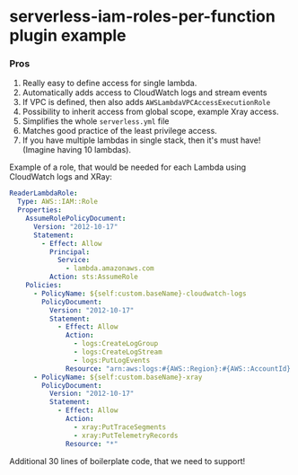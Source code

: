 # serverless-iam-roles-per-function plugin example

### Pros

1. Really easy to define access for single lambda.
2. Automatically adds access to CloudWatch logs and stream events
3. If VPC is defined, then also adds `AWSLambdaVPCAccessExecutionRole`
4. Possibility to inherit access from global scope, example Xray access.
5. Simplifies the whole `serverless.yml` file
6. Matches good practice of the least privilege access.
7. If you have multiple lambdas in single stack, then it's must have! (Imagine having 10 lambdas).

Example of a role, that would be needed for each Lambda using CloudWatch logs and XRay:

```yaml
ReaderLambdaRole:
  Type: AWS::IAM::Role
  Properties:
    AssumeRolePolicyDocument:
      Version: "2012-10-17"
      Statement:
        - Effect: Allow
          Principal:
            Service:
              - lambda.amazonaws.com
          Action: sts:AssumeRole
    Policies:
      - PolicyName: ${self:custom.baseName}-cloudwatch-logs
        PolicyDocument:
          Version: "2012-10-17"
          Statement:
            - Effect: Allow
              Action:
                - logs:CreateLogGroup
                - logs:CreateLogStream
                - logs:PutLogEvents
              Resource: "arn:aws:logs:#{AWS::Region}:#{AWS::AccountId}:log-group:/aws/lambda/${self:custom.baseName}-reader:log-stream:*"
      - PolicyName: ${self:custom.baseName}-xray
        PolicyDocument:
          Version: "2012-10-17"
          Statement:
            - Effect: Allow
              Action:
                - xray:PutTraceSegments
                - xray:PutTelemetryRecords
              Resource: "*"
```

Additional 30 lines of boilerplate code, that we need to support!